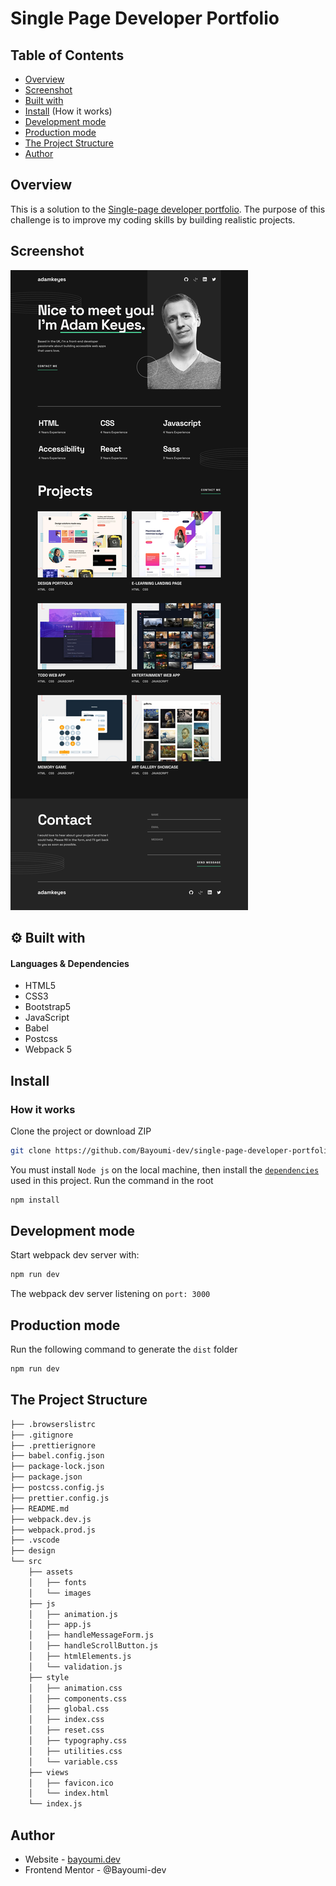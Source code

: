 # Single Page Developer Portfolio
## Table of Contents

- [Overview](#overview)
- [Screenshot](#screenshot)
- [Built with](#-built-with)
- [Install](#install) (How it works)
- [Development mode](#development-mode)
- [Production mode](#production-mode)
- [The Project Structure](#the-project-structure)
- [Author](#author)

## Overview

This is a solution to the [Single-page developer portfolio](https://www.frontendmentor.io/challenges/singlepage-developer-portfolio-bBVj2ZPi-x). The purpose of this challenge is to improve my coding skills by building realistic projects.

## Screenshot

![Single-page developer portfolio](https://github.com/Bayoumi-dev/single-page-developer-portfolio/blob/master/design/preview.jpg)


## ⚙ Built with
#### Languages & Dependencies
- HTML5
- CSS3
- Bootstrap5
- JavaScript
- Babel 
- Postcss 
- Webpack 5 

## Install

### How it works
Clone the project or download ZIP
```bash
git clone https://github.com/Bayoumi-dev/single-page-developer-portfolio.git
```
You must install `Node js` on the local machine, then install the [`dependencies`](package.json) used in this project. Run the command in the root
```bash
npm install
```
## Development mode
Start webpack dev server with:
```bash
npm run dev
```
The webpack dev server listening on `port: 3000`

## Production mode
Run the following command to generate the `dist` folder
 ```bash
npm run dev
```
## The Project Structure
```bash
├── .browserslistrc
├── .gitignore
├── .prettierignore
├── babel.config.json
├── package-lock.json
├── package.json
├── postcss.config.js
├── prettier.config.js
├── README.md
├── webpack.dev.js
├── webpack.prod.js
├── .vscode
├── design
└── src     
    ├── assets
    │   ├── fonts
    │   └── images
    ├── js
    │   ├── animation.js
    │   ├── app.js
    │   ├── handleMessageForm.js
    │   ├── handleScrollButton.js
    │   ├── htmlElements.js
    │   └── validation.js
    ├── style
    │   ├── animation.css
    │   ├── components.css
    │   ├── global.css
    │   ├── index.css 
    │   ├── reset.css
    │   ├── typography.css
    │   ├── utilities.css
    │   └── variable.css
    ├── views
    │   ├── favicon.ico
    │   └── index.html
    └── index.js
```

## Author
- Website - [bayoumi.dev](https://bayoumi.dev)
- Frontend Mentor - @Bayoumi-dev
